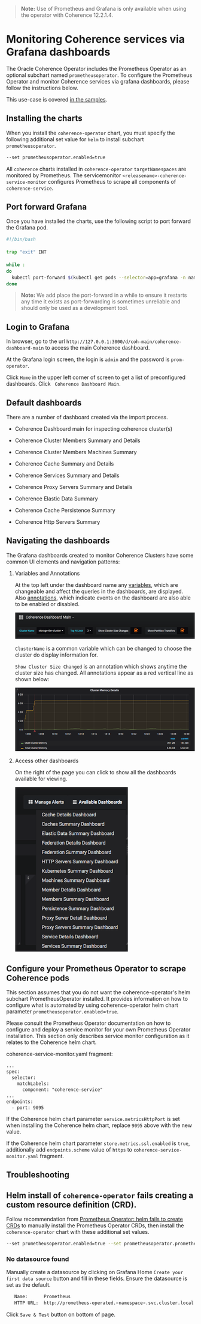 > **Note:** Use of Prometheus and Grafana is only available when using the
> operator with Coherence 12.2.1.4.


# Monitoring Coherence services via Grafana dashboards

The Oracle Coherence Operator includes the Prometheus Operator as an optional subchart named `prometheusoperator`.
To configure the Prometheus Operator and monitor Coherence services via grafana dashboards, 
please follow the instructions below.

This use-case is covered [in the samples](docs/samples/operator/metrics/enable-metrics/).

## Installing the charts

When you install the `coherence-operator` chart, you must specify the following
additional set value for `helm` to install subchart `prometheusoperator`.

```bash
--set prometheusoperator.enabled=true
```

All `coherence` charts installed in `coherence-operator` `targetNamespaces` are monitored by 
Prometheus. The servicemonitor `<releasename>-coherence-service-monitor` 
configures Prometheus to scrape all components of `coherence-service`.


## Port forward Grafana

Once you have installed the charts, use the following script to port forward the Grafana pod.

```bash
#!/bin/bash

trap "exit" INT
  
while :
do
  kubectl port-forward $(kubectl get pods --selector=app=grafana -n namespace --output=jsonpath="{.items..metadata.name}") -n namespace 3000:3000
done
```

> **Note:** We add place the port-forward in a while to ensure it restarts any time it exists as 
> port-forwarding is sometimes unreliable and should only be used as a development tool. 

## Login to Grafana

In browser, go to the url `http://127.0.0.1:3000/d/coh-main/coherence-dashboard-main` to access the main Coherence dashboard.

At the Grafana login screen, the login is `admin` and the password is `prom-operator`.

Click `Home` in the upper left corner of screen to get a list of preconfigured dashboards.
Click ` Coherence Dashboard Main`.


## Default dashboards

There are a number of dashboard created via the import process.

* Coherence Dashboard main for inspecting coherence cluster(s)

* Coherence Cluster Members Summary and Details

* Coherence Cluster Members Machines Summary

* Coherence Cache Summary and Details

* Coherence Services Summary and Details

* Coherence Proxy Servers Summary and Details

* Coherence Elastic Data Summary

* Coherence Cache Persistence Summary

* Coherence Http Servers Summary

## Navigating the dashboards

The Grafana dashboards created to monitor Coherence Clusters have some common UI elements and navigation patterns:

1. Variables and Annotations

   At the top left under the dashboard name any [variables](https://grafana.com/docs/reference/templating/), which are changeable and affect the
   queries in the dashboards, are displayed. Also [annotations](https://grafana.com/docs/reference/annotations/), which
   indicate events on the dashboard are also able to be enabled or disabled.
   
   ![Variables and Annotations](img/variables-and-annotations.png)
   
   `ClusterName` is a common variable which can be changed to choose the cluster do display information for.
   
   `Show Cluster Size Changed` is an annotation which shows anytime the cluster size has changed. All
   annotations appear as a red vertical line as shown below:
   
   ![Show Cluster Size Changed Annotation](img/annotation.png)

1. Access other dashboards

   On the right of the page you can click to show all the dashboards available for viewing.
   
   ![All Dashboards](img/all-dashboards.png)
   
## Configure your Prometheus Operator to scrape Coherence pods

This section assumes that you do not want the coherence-operator's helm subchart PrometheusOperator installed.
It provides information on how to configure what is automated by using coherence-operator helm chart parameter
`prometheusoperator.enabled`=`true`. 

Please consult the Prometheus Operator documentation on how to configure and deploy a service monitor for 
your own Prometheus Operator installation. This section only describes service monitor configuration as it 
relates to the Coherence helm chart.

coherence-service-monitor.yaml fragment:
```
...
spec:
  selector:
    matchLabels:
      component: "coherence-service"
...      
endpoints:
  - port: 9095
```

If the Coherence helm chart parameter `service.metricsHttpPort` is set when installing the Coherence helm chart,
replace `9095` above with the new value.
  
If the Coherence helm chart parameter `store.metrics.ssl.enabled` is `true`, additionally add `endpoints.scheme` value of `https`
to `coherence-service-monitor.yaml` fragment.
    
## Troubleshooting

## Helm install of `coherence-operator` fails creating a custom resource definition (CRD).

Follow recommendation from [Prometheus Operator: helm fails to create CRDs](https://github.com/helm/charts/tree/master/stable/prometheus-operator#user-content-helm-fails-to-create-crds)
to manually install the Prometheus Operator CRDs, then install the `coherence-operator` chart with these additional set values. 

```bash
--set prometheusoperator.enabled=true --set prometheusoperator.prometheusOperator.createCustomResource=false
```

### No datasource found

Manually create a datasource by clicking on Grafana Home `Create your first data source` button 
and fill in these fields. Ensure the datasource is set as the default.
  
```bash
   Name:      Prometheus 
   HTTP URL:  http://prometheus-operated.<namespace>.svc.cluster.local:9090
```

Click `Save & Test` button on bottom of page.
